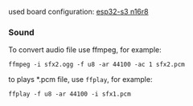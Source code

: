 used board configuration: [esp32-s3 n16r8](https://github.com/handledexception/platform-espressif32/blob/esp32-s3-devkitc-1-n16r8v/boards/esp32-s3-devkitc-1-n16r8v.json)   

### Sound
To convert audio file use ffmpeg, for example:

`ffmpeg -i sfx2.ogg -f u8 -ar 44100 -ac 1 sfx2.pcm`

to plays *.pcm file, use `ffplay`, for example:

`ffplay -f u8 -ar 44100 -i sfx1.pcm`